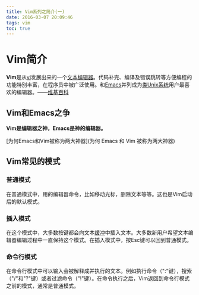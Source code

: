 ```yaml
---
title: Vim系列之简介(一)
date: 2016-03-07 20:09:46
tags: vim
toc: true
---
```

# Vim简介

**Vim**是从[vi](https://zh.wikipedia.org/wiki/Vi)发展出来的一个[文本编辑器](https://zh.wikipedia.org/wiki/%E6%96%87%E6%9C%AC%E7%BC%96%E8%BE%91%E5%99%A8)。代码补完、编译及错误跳转等方便编程的功能特别丰富，在程序员中被广泛使用。和[Emacs](https://zh.wikipedia.org/wiki/Emacs)并列成为[类Unix系统](https://zh.wikipedia.org/wiki/%E7%B1%BBUnix%E7%B3%BB%E7%BB%9F)用户最喜欢的编辑器。——[维基百科](https://zh.wikipedia.org/wiki/Vim)

<!-- more -->

## Vim和Emacs之争

**Vim是编辑器之神，Emacs是神的编辑器。**

[为何Emacs和Vim被称为两大神器](为何 Emacs 和 Vim 被称为两大神器)

## Vim常见的模式 ##

### 普通模式 ###

在普通模式中，用的编辑器命令，比如移动光标，删除文本等等。这也是Vim启动后的默认模式。

### 插入模式 ###

在这个模式中，大多数按键都会向文本[缓冲](https://zh.wikipedia.org/w/index.php?title=%E7%BC%93%E5%86%B2&action=edit&redlink=1)中插入文本。大多数新用户希望文本编辑器编辑过程中一直保持这个模式。在插入模式中，按Esc键可以回到普通模式。

### 命令行模式 ###

在命令行模式中可以输入会被解释成并执行的文本。例如执行命令（":"键），搜索（"/"和"?"键）或者过滤命令（"!"键）。在命令执行之后，Vim返回到命令行模式之前的模式，通常是普通模式。

















